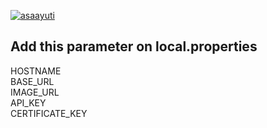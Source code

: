 [![asaayuti](https://circleci.com/gh/asaayuti/movies-app.svg?style=svg)](https://circleci.com/gh/asaayuti/movies-app)

## Add this parameter on local.properties
HOSTNAME  
BASE_URL  
IMAGE_URL  
API_KEY  
CERTIFICATE_KEY  

